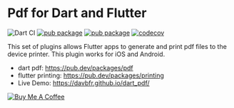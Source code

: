 # Pdf for Dart and Flutter

![Dart CI](https://github.com/DavBfr/dart_pdf/workflows/Dart%20CI/badge.svg)
[![pub package](https://img.shields.io/pub/v/pdf.svg)](https://pub.dartlang.org/packages/pdf)
[![pub package](https://img.shields.io/pub/v/printing.svg)](https://pub.dartlang.org/packages/printing)
[![codecov](https://codecov.io/gh/DavBfr/dart_pdf/branch/master/graph/badge.svg)](https://codecov.io/gh/DavBfr/dart_pdf)


This set of plugins allows Flutter apps to generate and print pdf files to the device printer. This plugin works for iOS and Android.

* dart pdf: <https://pub.dev/packages/pdf>
* flutter printing: <https://pub.dev/packages/printing>
* Live Demo: <https://davbfr.github.io/dart_pdf/>

[![Buy Me A Coffee](https://bmc-cdn.nyc3.digitaloceanspaces.com/BMC-button-images/custom_images/orange_img.png "Buy Me A Coffee")](https://www.buymeacoffee.com/JORBmbw9h "Buy Me A Coffee")

